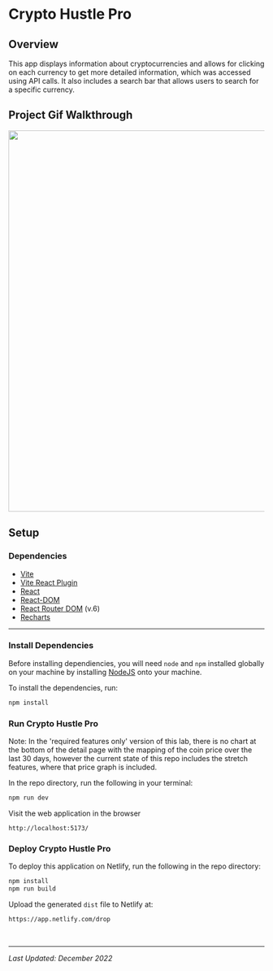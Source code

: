# Crypto Hustle Pro 

## Overview

This app displays information about cryptocurrencies and allows for clicking on each currency to get more detailed information, which was accessed using API calls. It also includes a search bar that allows users to search for a specific currency.

## Project Gif Walkthrough
<img src=""   width="750px"/>


## Setup

### Dependencies

* [Vite](https://www.npmjs.com/package/vite)
* [Vite React Plugin](https://www.npmjs.com/package/@vitejs/plugin-react)
* [React](https://www.npmjs.com/package/react)
* [React-DOM](https://www.npmjs.com/package/react-dom)
* [React Router DOM](https://www.npmjs.com/package/react-router-dom) (v.6)
* [Recharts](https://www.npmjs.com/package/recharts)

---

### Install Dependencies

Before installing dependiencies, you will need `node` and `npm` installed globally on your machine by installing [NodeJS](https://nodejs.org/en/download/) onto your machine.

To install the dependencies, run:

```sh
npm install
```

### Run Crypto Hustle Pro

Note: In the 'required features only' version of this lab, there is no chart at the bottom of the detail page with the mapping of the coin price over the last 30 days, however the current state of this repo includes the stretch features, where that price graph is included.

In the repo directory, run the following in your terminal:

```sh
npm run dev

```

Visit the web application in the browser

```console
http://localhost:5173/
```

### Deploy Crypto Hustle Pro

To deploy this application on Netlify, run the following in the repo directory:

```sh
npm install
npm run build

```

Upload the generated `dist` file to Netlify at:

```html
https://app.netlify.com/drop
```

<br/>

---

*Last Updated: December 2022*
